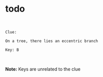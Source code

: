 # todo

<br>

```
Clue:

On a tree, there lies an eccentric branch

Key: B
```

<br>

**Note:** Keys are unrelated to the clue
